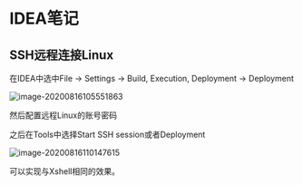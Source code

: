 # IDEA笔记

## SSH远程连接Linux

在IDEA中选中File -> Settings -> Build, Execution, Deployment -> Deployment

![image-20200816105551863](https://cdn.jsdelivr.net/gh/kender1314/NotePicture/20200911225921.png)



然后配置远程Linux的账号密码

之后在Tools中选择Start SSH session或者Deployment

![image-20200816110147615](D:%5CTypora%5CPicture%5Cimage-20200816110147615.png)

可以实现与Xshell相同的效果。























###